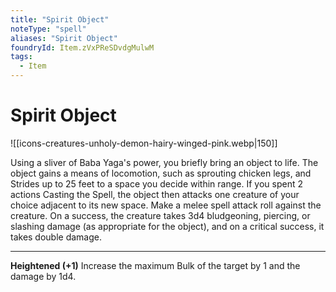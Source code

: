 ```yaml
---
title: "Spirit Object"
noteType: "spell"
aliases: "Spirit Object"
foundryId: Item.zVxPReSDvdgMulwM
tags:
  - Item
---
```


# Spirit Object
![[icons-creatures-unholy-demon-hairy-winged-pink.webp|150]]

Using a sliver of Baba Yaga's power, you briefly bring an object to life. The object gains a means of locomotion, such as sprouting chicken legs, and Strides up to 25 feet to a space you decide within range. If you spent 2 actions Casting the Spell, the object then attacks one creature of your choice adjacent to its new space. Make a melee spell attack roll against the creature. On a success, the creature takes 3d4 bludgeoning, piercing, or slashing damage (as appropriate for the object), and on a critical success, it takes double damage.

* * *

**Heightened (+1)** Increase the maximum Bulk of the target by 1 and the damage by 1d4.
